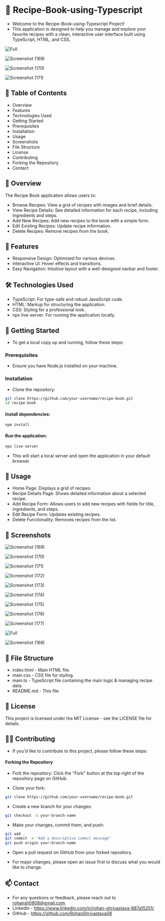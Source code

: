 # 📖 Recipe-Book-using-Typescript
- Welcome to the Recipe-Book-using-Typescript Project!
- This application is designed to help you manage and explore your favorite recipes with a clean, interactive user interface built using TypeScript, HTML, and CSS.

![Full](https://github.com/RohanShrivastava08/Recipe-Book-using-Typescript/assets/94133270/b8d96f02-5fcf-4b33-ba2f-9d20b8016599)

![Screenshot (169)](https://github.com/RohanShrivastava08/Recipe-Book-using-Typescript/assets/94133270/6917aebc-e8a5-419d-866c-0ac2d31cdccf)

![Screenshot (170)](https://github.com/RohanShrivastava08/Recipe-Book-using-Typescript/assets/94133270/dc3e60c4-e368-48cb-b907-0c223b35367a)

![Screenshot (171)](https://github.com/RohanShrivastava08/Recipe-Book-using-Typescript/assets/94133270/81dbcae6-1b6f-476b-ac81-cc582023da7f)


## 📖 Table of Contents
- Overview
- Features
- Technologies Used
- Getting Started
- Prerequisites
- Installation
- Usage
- Screenshots
- File Structure
- License
- Contributing
- Forking the Repository
- Contact


## 📖 Overview
The Recipe Book application allows users to:

- Browse Recipes: View a grid of recipes with images and brief details.
- View Recipe Details: See detailed information for each recipe, including ingredients and steps.
- Add New Recipes: Add new recipes to the book with a simple form.
- Edit Existing Recipes: Update recipe information.
- Delete Recipes: Remove recipes from the book.

## 🎨 Features
- Responsive Design: Optimized for various devices.
- Interactive UI: Hover effects and transitions.
- Easy Navigation: Intuitive layout with a well-designed navbar and footer.

## 🛠️ Technologies Used
- TypeScript: For type-safe and robust JavaScript code.
- HTML: Markup for structuring the application.
- CSS: Styling for a professional look.
- npx live-server: For running the application locally.

## 🚀 Getting Started

- To get a local copy up and running, follow these steps:

### Prerequisites
- Ensure you have Node.js installed on your machine.

### Installation
- Clone the repository:

```bash
git clone https://github.com/your-username/recipe-book.git
cd recipe-book
```

#### Install dependencies:

```bash
npm install
```

#### Run the application:

```bash
npx live-server
```

- This will start a local server and open the application in your default browser.

## 🧩 Usage
- Home Page: Displays a grid of recipes.
- Recipe Details Page: Shows detailed information about a selected recipe.
- Add Recipe Form: Allows users to add new recipes with fields for title, ingredients, and steps.
- Edit Recipe Form: Updates existing recipes.
- Delete Functionality: Removes recipes from the list.

## 📸 Screenshots

![Screenshot (169)](https://github.com/RohanShrivastava08/Recipe-Book-using-Typescript/assets/94133270/6917aebc-e8a5-419d-866c-0ac2d31cdccf)

![Screenshot (170)](https://github.com/RohanShrivastava08/Recipe-Book-using-Typescript/assets/94133270/dc3e60c4-e368-48cb-b907-0c223b35367a)

![Screenshot (171)](https://github.com/RohanShrivastava08/Recipe-Book-using-Typescript/assets/94133270/81dbcae6-1b6f-476b-ac81-cc582023da7f)

![Screenshot (172)](https://github.com/RohanShrivastava08/Recipe-Book-using-Typescript/assets/94133270/f3ed887c-8eb5-4a42-b516-ab3af528fef9)

![Screenshot (173)](https://github.com/RohanShrivastava08/Recipe-Book-using-Typescript/assets/94133270/04f804bd-6949-4778-b2aa-6f7ad9fb40df)

![Screenshot (174)](https://github.com/RohanShrivastava08/Recipe-Book-using-Typescript/assets/94133270/77a097bc-fe0b-485e-90a7-cf478845de78)

![Screenshot (175)](https://github.com/RohanShrivastava08/Recipe-Book-using-Typescript/assets/94133270/6dcd2d66-cd1a-4fe0-92ee-af13cc18fe31)

![Screenshot (176)](https://github.com/RohanShrivastava08/Recipe-Book-using-Typescript/assets/94133270/5af29b68-440b-4a7e-b4c5-6088c9bc6bad)

![Screenshot (177)](https://github.com/RohanShrivastava08/Recipe-Book-using-Typescript/assets/94133270/cbde1383-0a37-48e2-aed7-584ab2129319)

![Full](https://github.com/RohanShrivastava08/Recipe-Book-using-Typescript/assets/94133270/b8d96f02-5fcf-4b33-ba2f-9d20b8016599)

![Screenshot (168)](https://github.com/RohanShrivastava08/Recipe-Book-using-Typescript/assets/94133270/43b0df92-70e7-4e02-8979-c584f965e4e0)



## 📄 File Structure
- index.html - Main HTML file.
- main.css - CSS file for styling.
- main.ts - TypeScript file containing the main logic & managing recipe data.
- README.md - This file.

## 📜 License
This project is licensed under the MIT License - see the LICENSE file for details.

## 🙋‍♂️ Contributing
- If you'd like to contribute to this project, please follow these steps:

#### Forking the Repository
- Fork the repository: Click the "Fork" button at the top right of the repository page on GitHub.

- Clone your fork:

```bash
git clone https://github.com/your-username/recipe-book.git
```

- Create a new branch for your changes:

```bash
git checkout -b your-branch-name
```

- Make your changes, commit them, and push:

```bash
git add .
git commit -m "Add a descriptive commit message"
git push origin your-branch-name
```

- Open a pull request on GitHub from your forked repository.

- For major changes, please open an issue first to discuss what you would like to change.

## 📫 Contact
- For any questions or feedback, please reach out to rohansh0808@gmail.com.
- Linkedin - https://www.linkedin.com/in/rohan-shrivastava-887a15251/
- GitHub - https://github.com/RohanShrivastava08
